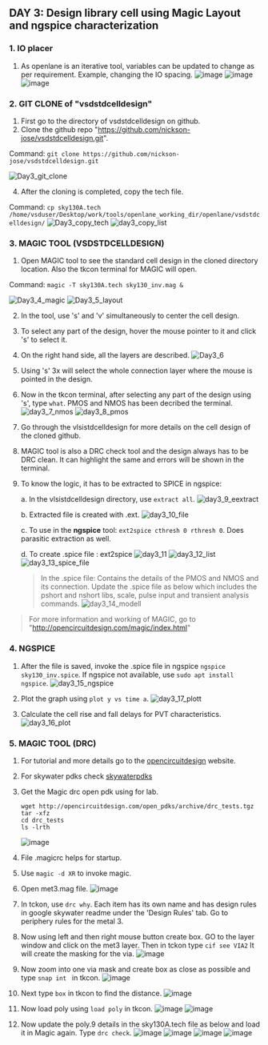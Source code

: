 
## DAY 3: Design library cell using Magic Layout and ngspice characterization

### 1. IO placer

1. As openlane is an iterative tool, variables can be updated to change as per requirement. Example, changing the IO spacing.
![image](https://github.com/prachurjyaghy/Physical-Design-using-OpenLANE-SKY130/assets/48976708/424b27ba-60f3-4c18-abce-26ecc033e02a)
![image](https://github.com/prachurjyaghy/Physical-Design-using-OpenLANE-SKY130/assets/48976708/78ac31df-e77e-4a39-97a8-8beaff6ea292)
![image](https://github.com/prachurjyaghy/Physical-Design-using-OpenLANE-SKY130/assets/48976708/65d2872a-6709-47fa-b973-42a1019a26a0)


### 2. GIT CLONE of "vsdstdcelldesign"

  1. First go to the directory of vsdstdcelldesign on github.
  2. Clone the github repo "https://github.com/nickson-jose/vsdstdcelldesign.git".

  Command: `git clone https://github.com/nickson-jose/vsdstdcelldesign.git`
  
 ![Day3_git_clone](https://github.com/Hitesh2598/VSD-SOC-Design-Workshop-2-Week-/assets/108817818/6d2a705e-7cd7-460c-a5c6-36ed2d14b358)


  4. After the cloning is completed, copy the tech file.
  
  Command: `cp sky130A.tech /home/vsduser/Desktop/work/tools/openlane_working_dir/openlane/vsdstdcelldesign/`
  ![Day3_copy_tech](https://github.com/Hitesh2598/VSD-SOC-Design-Workshop-2-Week-/assets/108817818/f51dcc6e-5543-4c43-8987-4c57b41345f5)
  ![day3_copy_list](https://github.com/Hitesh2598/VSD-SOC-Design-Workshop-2-Week-/assets/108817818/899dfdfa-692a-484b-9854-2c5eb187aa74)




### 3. MAGIC TOOL (VSDSTDCELLDESIGN)

  1. Open MAGIC tool to see the standard cell design in the cloned directory location. Also the tkcon terminal for MAGIC will open.

  Command:
  `magic -T sky130A.tech sky130_inv.mag &`
  
  ![Day3_4_magic](https://github.com/Hitesh2598/VSD-SOC-Design-Workshop-2-Week-/assets/108817818/38236596-13e6-42cf-910e-7bc7da71671f)
  ![Day3_5_layout](https://github.com/Hitesh2598/VSD-SOC-Design-Workshop-2-Week-/assets/108817818/4d9a3428-8a37-476b-8e41-77644340349b)

  2. In the tool, use 's' and 'v' simultaneously to center the cell design.
  3. To select any part of the design, hover the mouse pointer to it and click 's' to select it.
  4. On the right hand side, all the layers are described.
  ![Day3_6](https://github.com/Hitesh2598/VSD-SOC-Design-Workshop-2-Week-/assets/108817818/94c251d8-158b-4335-9094-4b26cdd7d53e)

  5. Using 's' 3x will select the whole connection layer where the mouse is pointed in the design.

  6. Now in the tkcon terminal, after selecting any part of the design using 's', type `what`. PMOS and NMOS has been decribed the terminal.
   ![day3_7_nmos](https://github.com/Hitesh2598/VSD-SOC-Design-Workshop-2-Week-/assets/108817818/7c3c53b4-c722-489d-9962-086821405d64)
   ![day3_8_pmos](https://github.com/Hitesh2598/VSD-SOC-Design-Workshop-2-Week-/assets/108817818/71d98626-3aa2-4b77-aaa0-a3a0be71520e)

  7. Go through the vlsistdcelldesign for more details on the cell design of the cloned github.
  8. MAGIC tool is also a DRC check tool and the design always has to be DRC clean. It can highlight the same and errors will be shown in the terminal.
  9. To know the logic, it has to be extracted to SPICE in ngspice:

     a. In the vlsistdcelldesign directory, use `extract all`.
        ![day3_9_eextract](https://github.com/Hitesh2598/VSD-SOC-Design-Workshop-2-Week-/assets/108817818/1f9b96cb-b65a-40fc-b5c1-d309a5637d0b)

     
     b. Extracted file is created with .ext.
         ![day3_10_file](https://github.com/Hitesh2598/VSD-SOC-Design-Workshop-2-Week-/assets/108817818/f2e129f7-9c03-411e-a9b7-8908e138629e)

     
     c. To use in the **ngspice** tool: `ext2spice cthresh 0 rthresh 0`. Does parasitic extraction as well.

     d. To create .spice file : ext2spice
         ![day3_11](https://github.com/Hitesh2598/VSD-SOC-Design-Workshop-2-Week-/assets/108817818/7fc39f9e-b268-44ac-81b0-f6479afd666f)
         ![day3_12_list](https://github.com/Hitesh2598/VSD-SOC-Design-Workshop-2-Week-/assets/108817818/1d56b1e7-eb2c-4758-bf3a-b3ef3d827899)
         ![day3_13_spice_file](https://github.com/Hitesh2598/VSD-SOC-Design-Workshop-2-Week-/assets/108817818/339bc903-f494-4522-a1f3-e77c8ba4703e)

   
        > In the .spice file:
        > Contains the details of the PMOS and NMOS and its connection. Update the .spice file as below which includes the pshort and nshort libs, scale, pulse input and transient analysis commands.
        ![day3_14_modell](https://github.com/Hitesh2598/VSD-SOC-Design-Workshop-2-Week-/assets/108817818/c5da8e0d-11d7-431a-af26-8525fa447792)

       
> For more information and working of MAGIC, go to "http://opencircuitdesign.com/magic/index.html"


### 4. NGSPICE

  1. After the file is saved, invoke the .spice file in ngspice `ngspice sky130_inv.spice`. If ngspice not available, use `sudo apt install ngspice`.
     ![day3_15_ngspice](https://github.com/Hitesh2598/VSD-SOC-Design-Workshop-2-Week-/assets/108817818/49355b41-9ffa-47c1-ab56-9b716c5db7bd)

  2. Plot the graph using `plot y vs time a`.
    ![day3_17_plott](https://github.com/Hitesh2598/VSD-SOC-Design-Workshop-2-Week-/assets/108817818/cbe1af40-4d7d-4863-9856-bd6c9b307d79)

  3. Calculate the cell rise and fall delays for PVT characteristics.
    ![day3_16_plot](https://github.com/Hitesh2598/VSD-SOC-Design-Workshop-2-Week-/assets/108817818/6f667280-0902-498e-bc0e-58ad2bb5c0cd)



### 5. MAGIC TOOL (DRC)

1. For tutorial and more details go to the [opencircuitdesign](http://opencircuitdesign.com/magic/index.html) website.
2. For skywater pdks check [skywaterpdks](https://github.com/google/skywater-pdk)
3. Get the Magic drc open pdk using for lab.
   ```
   wget http://opencircuitdesign.com/open_pdks/archive/drc_tests.tgz
   tar -xfz
   cd drc_tests
   ls -lrth
   ```
   ![image](https://github.com/prachurjyaghy/Physical-Design-using-OpenLANE-SKY130/assets/48976708/b5c83484-ecf7-431d-bd97-40a963aa40ce)

4. File .magicrc helps for startup.
5. Use `magic -d XR` to invoke magic.
6. Open met3.mag file.
![image](https://github.com/prachurjyaghy/Physical-Design-using-OpenLANE-SKY130/assets/48976708/39d67add-ff75-4e27-8395-f0e65eaa8ec5)

7. In tckon, use `drc why`. Each item has its own name and has design rules in google skywater readme under the 'Design Rules' tab. Go to periphery rules for the metal 3.
8. Now using left and then right mouse button create box. GO to the layer window and click on the met3 layer. Then in tckon type `cif see VIA2` It will create the masking for the via.
![image](https://github.com/prachurjyaghy/Physical-Design-using-OpenLANE-SKY130/assets/48976708/a3fc8f9f-c3fd-4b02-99cd-a75105018d20)

9. Now zoom into one via mask and create box as close as possible and type `snap int ` in tkcon.
![image](https://github.com/prachurjyaghy/Physical-Design-using-OpenLANE-SKY130/assets/48976708/6113d36a-6fe7-49cc-b386-e284884407cc)

10. Next type `box` in tkcon to find the distance.
![image](https://github.com/prachurjyaghy/Physical-Design-using-OpenLANE-SKY130/assets/48976708/72f1a2e1-8e2f-4b5c-94a7-563bb08b99f5)

11. Now load poly using `load poly` in tkcon.
![image](https://github.com/prachurjyaghy/Physical-Design-using-OpenLANE-SKY130/assets/48976708/5e2bbb9e-de39-4e43-9c6e-bc7e7c397a2d)
![image](https://github.com/prachurjyaghy/Physical-Design-using-OpenLANE-SKY130/assets/48976708/046090e8-fc06-4a35-82ff-7fdeb27ae893)

12. Now update the poly.9 details in the sky130A.tech file as below and load it in Magic again. Type `drc check`.
![image](https://github.com/prachurjyaghy/Physical-Design-using-OpenLANE-SKY130/assets/48976708/c6566801-2a8a-4f77-95eb-b10ae75852f3)
![image](https://github.com/prachurjyaghy/Physical-Design-using-OpenLANE-SKY130/assets/48976708/2bc25a0f-242c-4e86-b878-9060d6fea94c)
![image](https://github.com/prachurjyaghy/Physical-Design-using-OpenLANE-SKY130/assets/48976708/e9e12aa5-99e9-4fa2-9f6d-07a12335f27e)
![image](https://github.com/prachurjyaghy/Physical-Design-using-OpenLANE-SKY130/assets/48976708/7ab973a2-24ef-43be-9e10-7e15aaf0dfbb)
